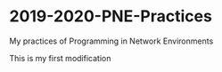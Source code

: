 # 2019-2020-PNE-Practices
My practices of Programming in Network Environments

This is my first modification 
